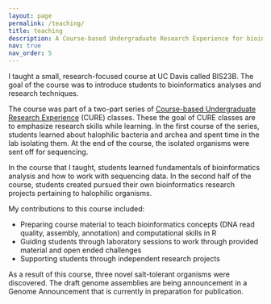 ```yaml
---
layout: page
permalink: /teaching/
title: teaching
description: A Course-based Undergraduate Research Experience for bioinformatics
nav: true
nav_order: 5
---
```


I taught a small, research-focused course at UC Davis called BIS23B. The goal of the course 
was to introduce students to bioinformatics analyses and research techniques.

The course was part of a two-part series of [Course-based Undergraduate Research Experience](https://fys.ucdavis.edu/cures)
 (CURE) classes. These the goal of CURE classes are to emphasize research skills while learning. In the
first course of the series, students learned about halophilic bacteria and archea and spent time
in the lab isolating them. At the end of the course, the isolated organisms were sent off for sequencing.

In the course that I taught, students learned fundamentals of bioinformatics analysis and how to
work with sequencing data. In the second half of the course, students created pursued their own
bioinformatics research projects pertaining to halophilic organisms.

My contributions to this course included:

- Preparing course material to teach bioinformatics concepts (DNA read quality, assembly, annotation) and computational skills in R
- Guiding students through laboratory sessions to work through provided material and open ended challenges
- Supporting students through independent research projects

As a result of this course, three novel salt-tolerant organisms were discovered. The draft genome assemblies are
being announcement in a Genome Announcement that is currently in preparation for publication. 
